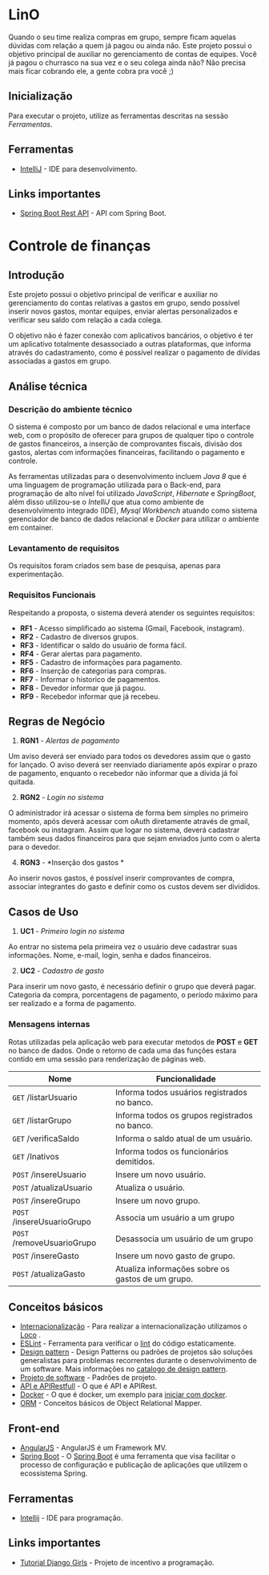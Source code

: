 # LinO

Quando o seu time realiza compras em grupo, sempre ficam aquelas dúvidas com relação a quem já pagou ou ainda não. Este projeto possui o objetivo principal de auxiliar no gerenciamento de contas de equipes. Você já pagou o churrasco na sua vez e o seu colega ainda não? Não precisa mais ficar cobrando ele, a gente cobra pra você ;)

## Inicialização
Para executar o projeto, utilize as ferramentas descritas na sessão *Ferramentas*.

## Ferramentas
* [IntelliJ](https://www.jetbrains.com/idea/) - IDE para desenvolvimento.

## Links importantes
* [Spring Boot Rest API](https://medium.com/better-programming/building-a-spring-boot-rest-api-a-php-developers-view-part-i-6add2e794646) -  API com Spring Boot.

# Controle de finanças

## Introdução

Este projeto possui o objetivo principal de verificar e auxiliar no gerenciamento do contas relativas a gastos em grupo, sendo possível inserir novos gastos, montar equipes, enviar alertas personalizados e verificar seu saldo com relação a cada colega. 

O objetivo não é fazer conexão com aplicativos bancários, o objetivo é ter um aplicativo totalmente desassociado a outras plataformas, que informa através do cadastramento, como é possível realizar o pagamento de dívidas associadas a gastos em grupo.

## Análise técnica

### Descrição do ambiente técnico

O sistema é composto por um banco de dados relacional e uma interface web, com o propósito de oferecer para grupos de qualquer tipo o controle de gastos financeiros, a inserção de comprovantes fiscais, divisão dos gastos, alertas com informações financeiras, facilitando o pagamento e controle.

As ferramentas utilizadas para o desenvolvimento incluem *Java 8* que é uma linguagem de programação utilizada para o Back-end, para programação de alto nível foi utilizado *JavaScript*, *Hibernate* e *SpringBoot*, além disso utilizou-se o *IntelliJ* que atua como ambiente de desenvolvimento integrado (IDE), *Mysql Workbench* atuando como sistema gerenciador de banco de dados relacional e *Docker* para utilizar o ambiente em container.

### Levantamento de requisitos  
Os requisitos foram criados sem base de pesquisa, apenas para experimentação.

### Requisitos Funcionais
Respeitando a proposta, o sistema deverá atender os seguintes requisitos:

* **RF1** - Acesso simplificado ao sistema (Gmail, Facebook, instagram).
* **RF2** - Cadastro de diversos grupos.
* **RF3** - Identificar o saldo do usuário de forma fácil.
* **RF4** - Gerar alertas para pagamento.
* **RF5** - Cadastro de informações para pagamento.
* **RF6** - Inserção de categorias para compras.
* **RF7** - Informar o historico de pagamentos.
* **RF8** - Devedor informar que já pagou.
* **RF9** - Recebedor informar que já recebeu.

## Regras de Negócio

1. **RGN1** - *Alertas de pagamento*

Um aviso deverá ser enviado para todos os devedores assim que o gasto for lançado. O aviso deverá ser reenviado diariamente  após expirar o prazo de pagamento, enquanto o recebedor não informar que a dívida já foi quitada.

2. **RGN2** - *Login no sistema*

O administrador irá acessar o sistema de forma bem simples no primeiro momento, após deverá acessar com oAuth diretamente através de gmail, facebook ou instagram. Assim que logar no sistema, deverá cadastrar também seus dados financeiros para que sejam enviados junto com o alerta para o devedor.

4. **RGN3** - *Inserção dos gastos *

Ao inserir novos gastos, é possível inserir comprovantes de compra, associar integrantes do gasto e definir como os custos devem ser divididos.

## Casos de Uso

1. **UC1** - *Primeiro login no sistema*

Ao entrar no sistema pela primeira vez o usuário deve cadastrar suas informações.
Nome, e-mail, login, senha e dados financeiros.

2. **UC2** - *Cadastro de gasto*

Para inserir um novo gasto, é necessário definir o grupo que deverá pagar.
Categoria da compra, porcentagens de pagamento, o período máximo para ser realizado e a forma de pagamento.

### Mensagens internas

Rotas utilizadas pela aplicação web para executar metodos de **POST** e **GET** no banco de dados. Onde o retorno de cada uma das funções estara contido em uma sessão para renderização de páginas web.

| Nome | Funcionalidade|
|------|--------------|
|```GET``` /listarUsuario|Informa todos usuários registrados no banco.|
|```GET``` /listarGrupo|Informa todos os grupos registrados no banco.|
|```GET``` /verificaSaldo|Informa o saldo atual de um usuário.|
|```GET``` /Inativos|Informa todos os funcionários demitidos.|
|```POST``` /insereUsuario|Insere um novo usuário.|
|```POST``` /atualizaUsuario|Atualiza o usuário.|
|```POST``` /insereGrupo|Insere um novo grupo.|
|```POST``` /insereUsuarioGrupo|Associa um usuário a um grupo|
|```POST``` /removeUsuarioGrupo|Desassocia um usuário de um grupo|
|```POST``` /insereGasto|Insere um novo gasto de grupo.|
|```POST``` /atualizaGasto|Atualiza informações sobre os gastos de um grupo.|

## Conceitos básicos
* [Internacionalização](https://www.w3.org/International/questions/qa-i18n) - Para realizar a internacionalização utilizamos o [Loco](https://localise.biz/nado/agile-promoter-html#!l=57646) .
* [ESLint](https://eslint.org/) - Ferramenta para verificar o [lint](https://medium.com/emanuelg-blog/escolha-automatizar-eslint-6077128a3efe) do código estaticamente.
* [Design pattern](https://www.opus-software.com.br/design-patterns/) - Design Patterns ou padrões de projetos são soluções generalistas para problemas recorrentes durante o desenvolvimento de um software. Mais informações no [catalogo de design pattern](https://refactoring.guru/design-patterns). 
* [Projeto de software](https://pt.wikipedia.org/wiki/Padr%C3%A3o_de_projeto_de_software) - Padrões de projeto.
* [API e APIRestfull](https://www.freelancinggig.com/blog/2018/11/02/what-is-the-difference-between-api-and-rest-api/) - O que é API e APIRest.
* [Docker](https://www.redhat.com/pt-br/topics/containers/what-is-docker) - O que é docker, um exemplo para [iniciar com docker](https://docs.docker.com/compose/gettingstarted/).
* [ORM](https://www.devmedia.com.br/orm-object-relational-mapper/19056) - Conceitos básicos de Object Relational Mapper.

## Front-end
* [AngularJS](https://github.com/johnpapa/angular-styleguide/blob/master/a1/README.md) - AngularJS é um Framework MV. 
* [Spring Boot](https://medium.com/@oandersonbm/spring-boot-estrutura-do-c%C3%B3digo-5fafa2f39f5d) - O [Spring Boot](
https://blog.geekhunter.com.br/tudo-o-que-voce-precisa-saber-sobre-o-spring-boot/) é uma ferramenta que visa facilitar o processo de configuração e publicação de aplicações que utilizem o ecossistema Spring.


## Ferramentas
* [Intellij](https://intellij-support.jetbrains.com/hc/en-us#) - IDE para programação.


## Links importantes
* [Tutorial Django Girls](https://tutorial.djangogirls.org/pt/) -  Projeto de incentivo a programação.
